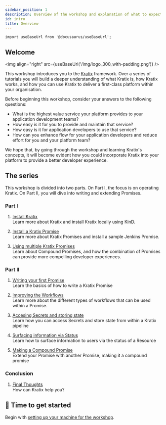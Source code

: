 ```yaml
---
sidebar_position: 1
description: Overview of the workshop and explanation of what to expect from each section
id: intro
title: Overview
---
```


```mdx-code-block
import useBaseUrl from '@docusaurus/useBaseUrl';
```

## Welcome

<img align="right" src={useBaseUrl('/img/logo_300_with-padding.png')} />

This workshop introduces you to the [Kratix](https://www.kratix.io) framework.
Over a series of tutorials you will build a deeper understanding of what
Kratix is, how Kratix works, and how you can use Kratix to deliver a first-class
platform within your organisation.

Before beginning this workshop, consider your answers to the following questions:

- What is the highest value service your platform provides to your application development teams?
- How easy is it for you to provide and maintain that service?
- How easy is it for application developers to use that service?
- How can you enhance flow for your application developers and reduce effort for you and your platform team?

We hope that, by going through the workshop and learning Kratix's concepts, it
will become evident how you could incorporate Kratix into your platform to
provide a better developer experience.

## The series

This workshop is divided into two parts. On Part I, the focus is on operating
Kratix. On Part II, you will dive into writing and extending Promises.

### Part I

1. [Install Kratix](installing-kratix) <br />
   Learn more about Kratix and install Kratix locally using KinD.

1. [Install a Kratix Promise](installing-a-promise) <br />
   Learn more about Kratix Promises and install a sample Jenkins Promise.

1. [Using multiple Kratix Promises](multiple-promises) <br />
   Learn about Compound Promises, and how the combination of Promises can provide
   more compelling developer experiences.

### Part II

1. [Writing your first Promise](part-ii/writing-your-first-promise) <br />
   Learn the basics of how to write a Kratix Promise

1. [Improving the Workflows](part-ii/promise-workflows) <br />
   Learn more about the different types of workflows that can be used within a Promise.

1. [Accesing Secrets and storing state](part-ii/secrets-and-state) <br />
   Learn how you can access Secrets and store state from within a Kratix pipeline

1. [Surfacing information via Status](part-ii/status) <br />
   Learn how to surface information to users via the status of a Resource

1. [Making a Compound Promise](part-ii/compound-promise) <br />
   Extend your Promise with another Promise, making it a compound promise

### Conclusion

1. [Final Thoughts](whats-next) <br />
   How can Kratix help you?

## 🥁 Time to get started

Begin with [setting up your machine for the workshop](part-0/intro).
